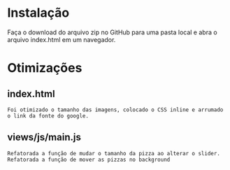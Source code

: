 # Instalação
Faça o download do arquivo zip no GitHub para uma pasta local e abra o arquivo index.html em um navegador.

# Otimizações

## index.html
	Foi otimizado o tamanho das imagens, colocado o CSS inline e arrumado o link da fonte do google.


## views/js/main.js
	Refatorada a função de mudar o tamanho da pizza ao alterar o slider.
	Refatorada a função de mover as pizzas no background